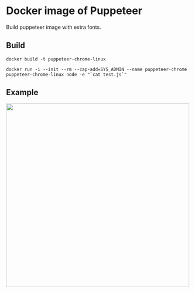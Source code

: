 # Docker image of Puppeteer

Build puppeteer image with extra fonts.

## Build

```shell
docker build -t puppeteer-chrome-linux
```

```shell
docker run -i --init --rm --cap-add=SYS_ADMIN --name puppeteer-chrome puppeteer-chrome-linux node -e "`cat test.js`"
```

## Example
<img src=https://user-images.githubusercontent.com/15277233/186731351-06c28220-2b9a-43b5-8596-ab404bd4313d.png width=500>

